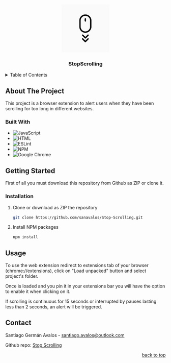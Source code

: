 <a id="readme-top"></a>

<br />
<div align="center">
  <img src="assets/mouse_scroll.png" alt="Scrolling Mouse" width="150" height="150">

  <h3 align="center">StopScrolling</h3>

</div>

<details>
  <summary>Table of Contents</summary>
  <ol>
    <li>
      <a href="#about-the-project">About The Project</a>
      <ul>
        <li><a href="#built-with">Built With</a></li>
      </ul>
    </li>
    <li>
      <a href="#getting-started">Getting Started</a>
      <ul>
        <li><a href="#installation">Installation</a></li>
      </ul>
    </li>
    <li><a href="#usage">Usage</a></li>
    <li><a href="#contact">Contact</a></li>
    <li><a href="#acknowledgments">Acknowledgments</a></li>
  </ol>
</details>

## About The Project

This project is a browser extension to alert users when they have been scrolling for too long in different websites.<br/>

### Built With

- ![JavaScript](https://img.shields.io/badge/JavaScript-323330?style=for-the-badge&logo=javascript&logoColor=F7DF1E)
- ![HTML](https://img.shields.io/badge/HTML5-E34F26?style=for-the-badge&logo=html5&logoColor=white)
- ![ESLint](https://img.shields.io/badge/eslint-3A33D1?style=for-the-badge&logo=eslint&logoColor=white)
- ![NPM](https://img.shields.io/badge/NPM-%23000000.svg?style=for-the-badge&logo=npm&logoColor=white)
- ![Google Chrome](https://img.shields.io/badge/Google_chrome-4285F4?style=for-the-badge&logo=Google-chrome&logoColor=white)

## Getting Started

First of all you must download this repository from Github as ZIP or clone it.

### Installation

1. Clone or download as ZIP the repository
   ```sh
   git clone https://github.com/sanavalos/Stop-Scrolling.git
   ```
2. Install NPM packages
   ```sh
   npm install
   ```

## Usage

To use the web extension redirect to extensions tab of your browser (chrome://extensions), click on "Load unpacked" button and select project's folder.

Once is loaded and you pin it in your extensions bar you will have the option to enable it when clicking on it.

If scrolling is continuous for 15 seconds or interrupted by pauses lasting less than 2 seconds, an alert will be triggered.

## Contact

Santiago Germán Avalos - santiago.avalos@outlook.com

Github repo: [Stop Scrolling](https://github.com/sanavalos/Stop-Scrolling)

<p align="right"><a href="#readme-top">back to top</a></p>
